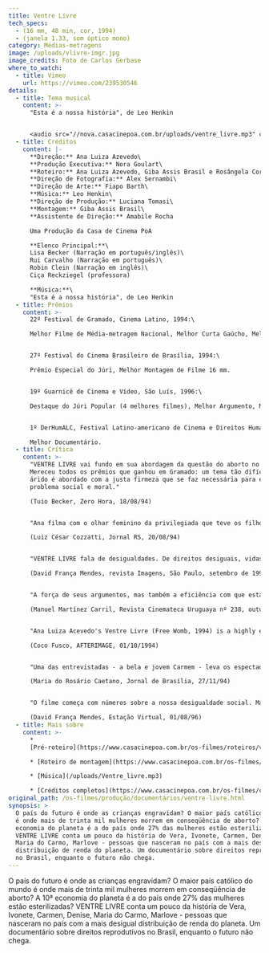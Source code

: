 ```yaml
---
title: Ventre Livre
tech_specs:
  - (16 mm, 48 min, cor, 1994)
  - (janela 1.33, som óptico mono)
category: Médias-metragens
image: /uploads/vlivre-imgr.jpg
image_credits: Foto de Carlos Gerbase
where_to_watch:
  - title: Vimeo
    url: https://vimeo.com/239530546
details:
  - title: Tema musical
    content: >-
      "﻿Esta é a nossa história", de Leo Henkin


      <audio src="//nova.casacinepoa.com.br/uploads/ventre_livre.mp3" controls />
  - title: Créditos
    content: |-
      **Direção:** Ana Luiza Azevedo\
      **Produção Executiva:** Nora Goulart\
      **Roteiro:** Ana Luiza Azevedo, Giba Assis Brasil e Rosângela Cortinhas\
      **Direção de Fotografia:** Alex Sernambi\
      **Direção de Arte:** Fiapo Barth\
      **Música:** Leo Henkin\
      **Direção de Produção:** Luciana Tomasi\
      **Montagem:** Giba Assis Brasil\
      **Assistente de Direção:** Amabile Rocha

      Uma Produção da Casa de Cinema PoA

      **Elenco Principal:**\
      Lisa Becker (Narração em português/inglês)\
      Rui Carvalho (Narração em português)\
      Robin Clein (Narração em inglês)\
      Ciça Reckziegel (professora)

      **Música:**\
      "Esta é a nossa história", de Leo Henkin
  - title: Prêmios
    content: >-
      22º Festival de Gramado, Cinema Latino, 1994:\

      Melhor Filme de Média-metragem Nacional, Melhor Curta Gaúcho, Melhor Montagem de Curta Gaúcho, Melhor Roteiro de Curta Gaúcho.


      27º Festival do Cinema Brasileiro de Brasília, 1994:\

      Prêmio Especial do Júri, Melhor Montagem de Filme 16 mm.


      19º Guarnicê de Cinema e Vídeo, São Luís, 1996:\

      Destaque do Júri Popular (4 melhores filmes), Melhor Argumento, Melhor Roteiro.


      1º DerHumALC, Festival Latino-americano de Cinema e Direitos Humanos, Buenos Aires, 1997:\

      Melhor Documentário.
  - title: Crítica
    content: >-
      "VENTRE LIVRE vai fundo em sua abordagem da questão do aborto no Brasil.
      Mereceu todos os prêmios que ganhou em Gramado: um tema tão difícil quanto
      árido é abordado com a justa firmeza que se faz necessária para encarar um
      problema social e moral."

      (Tuio Becker, Zero Hora, 18/08/94)


      "Ana filma com o olhar feminino da privilegiada que teve os filhos que quis e com a compaixão da artista solidária e sensível. Um filme para ser visto e revisto na TV, nas escolas, nos centros comunitários, nas ruas e nas praças. Vê-lo é um dever cívico."

      (Luiz César Cozzatti, Jornal RS, 20/08/94)


      "VENTRE LIVRE fala de desigualdades. De direitos desiguais, vidas desiguais, entre ricos e pobres, entre homens e mulheres. Apresenta números e estatísticas, assume um discurso, mas não é retórico, nunca. Ana Luiza e seus co-roteiristas (...) tiveram a coragem de acreditar no seu tema. Não enfeitaram nada, apenas souberam ver e ouvir. E são visíveis, plano a plano, o carinho e a indignação com que o filme foi feito. É essa a sua força."

      (David França Mendes, revista Imagens, São Paulo, setembro de 1994)


      "A força de seus argumentos, mas também a eficiência com que estabelece a comunicação com o espectador, explicam por que este filme (...) obteve o primeiro prêmio em seu gênero no Festival Latino de Gramado, este ano. Mais que simplesmente dar opinião, procura transmitir uma convicção, uma vivência. Há uma tomada de posição comunicada claramente, como um ato de decisão e portanto com resultados políticos ativos. É justamente esse caráter que faz tão respeitável e necessário o resultado."

      (Manuel Martínez Carril, Revista Cinemateca Uruguaya nº 238, outubro de 1994)


      "Ana Luiza Acevedo's Ventre Livre (Free Womb, 1994) is a highly engaging documentary about a subject too easy to pontificate about -- women's health and reproductive rights in the world's most populated Catholic country. Acevedo manages to convey vital information with intelligence and good humor, playing off documentary conventions instead of being trapped by them. In addition, the outstanding editing skills of Casa de Cinema's Giba de Assis Brasil shine in this film."

      (Coco Fusco, AFTERIMAGE, 01/10/1994)


      "Uma das entrevistadas - a bela e jovem Carmem - leva os espectadores à mais pura emoção. Mãe solteira, bem jovenzinha, doou o filho a desconhecidos. Na parte final de VENTRE LIVRE, a vemos de novo com o ventre ocupado por outra gravidez solitária. O pai, outro, tirou o corpo fora."

      (Maria do Rosário Caetano, Jornal de Brasília, 27/11/94)


      "O filme começa com números sobre a nossa desigualdade social. Mas não pára nos números. É preciso entender, muito profundamente, que cada número nessas estatísticas é um ser humano como você. Ventre livre é um filme capaz de comunicar isso, com talento. É bom cinema, porque é justo."

      (David França Mendes, Estação Virtual, 01/08/96)
  - title: Mais sobre
    content: >-
      *
      [Pré-roteiro](https://www.casacinepoa.com.br/os-filmes/roteiros/ventre-livre-pré-roteiro.html)

      * [Roteiro de montagem](https://www.casacinepoa.com.br/os-filmes/roteiros/ventre-livre-roteiro-de-montagem.html)

      * [Música](/uploads/Ventre_livre.mp3)

      * [Créditos completos](https://www.casacinepoa.com.br/os-filmes/créditos/ventre-livre.html)
original_path: /os-filmes/produção/documentários/ventre-livre.html
synopsis: >
  O país do futuro é onde as crianças engravidam? O maior país católico do mundo
  é onde mais de trinta mil mulheres morrem em conseqüência de aborto? A 10ª
  economia do planeta é a do país onde 27% das mulheres estão esterilizadas?
  VENTRE LIVRE conta um pouco da história de Vera, Ivonete, Carmen, Denise,
  Maria do Carmo, Marlove - pessoas que nasceram no país com a mais desigual
  distribuição de renda do planeta. Um documentário sobre direitos reprodutivos
  no Brasil, enquanto o futuro não chega.
---
```

O país do futuro é onde as crianças engravidam? O maior país católico do mundo é onde mais de trinta mil mulheres morrem em conseqüência de aborto? A 10ª economia do planeta é a do país onde 27% das mulheres estão esterilizadas? VENTRE LIVRE conta um pouco da história de Vera, Ivonete, Carmen, Denise, Maria do Carmo, Marlove - pessoas que nasceram no país com a mais desigual distribuição de renda do planeta. Um documentário sobre direitos reprodutivos no Brasil, enquanto o futuro não chega.